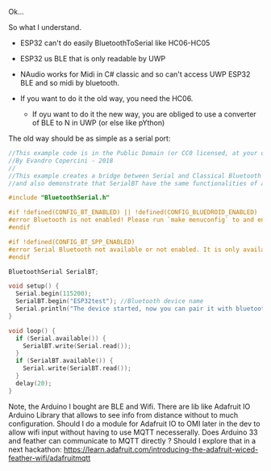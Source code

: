 Ok...

So what I understand.

- ESP32 can't do easily BluetoothToSerial like HC06-HC05
- ESP32 us BLE that is only readable by UWP
- NAudio works for Midi in C# classic and so can't access UWP ESP32 BLE and so midi by bluetooth.

- If you want to do it the old way, you need the HC06.
  - If oyu want to do it the new way, you are obliged to use a converter of BLE to N in UWP (or else like pYthon)



The old way should be as simple as a serial port:
``` cpp
//This example code is in the Public Domain (or CC0 licensed, at your option.)
//By Evandro Copercini - 2018
//
//This example creates a bridge between Serial and Classical Bluetooth (SPP)
//and also demonstrate that SerialBT have the same functionalities of a normal Serial

#include "BluetoothSerial.h"

#if !defined(CONFIG_BT_ENABLED) || !defined(CONFIG_BLUEDROID_ENABLED)
#error Bluetooth is not enabled! Please run `make menuconfig` to and enable it
#endif

#if !defined(CONFIG_BT_SPP_ENABLED)
#error Serial Bluetooth not available or not enabled. It is only available for the ESP32 chip.
#endif

BluetoothSerial SerialBT;

void setup() {
  Serial.begin(115200);
  SerialBT.begin("ESP32test"); //Bluetooth device name
  Serial.println("The device started, now you can pair it with bluetooth!");
}

void loop() {
  if (Serial.available()) {
    SerialBT.write(Serial.read());
  }
  if (SerialBT.available()) {
    Serial.write(SerialBT.read());
  }
  delay(20);
}

```





Note, the Arduino I bought are BLE and Wifi.
There are lib like Adafruit IO Arduino Library that allows to see info from distance without to much configuration.
Should I do a module for Adafruit IO to OMI later in the dev to allow wifi input without having to use MQTT necesserally.
Does Arduino 33 and feather can communicate to MQTT directly ?
Should I explore that in a next hackathon:
https://learn.adafruit.com/introducing-the-adafruit-wiced-feather-wifi/adafruitmqtt
